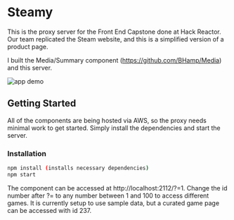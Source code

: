 # Steamy
This is the proxy server for the Front End Capstone done at Hack Reactor. Our team replicated the Steam website, and this is a simplified version of a product page.

I built the Media/Summary component (https://github.com/BHamp/Media) and this server.

![app demo](Steamy.gif)

## Getting Started
All of the components are being hosted via AWS, so the proxy needs minimal work to get started. Simply install the dependencies and start the server.

### Installation
```sh
npm install (installs necessary dependencies)
npm start
```
The component can be accessed at http://localhost:2112/?=1. Change the id number after ?= to any number between 1 and 100 to access different games. It is currently setup to use sample data, but a curated game page can be accessed with id 237.
